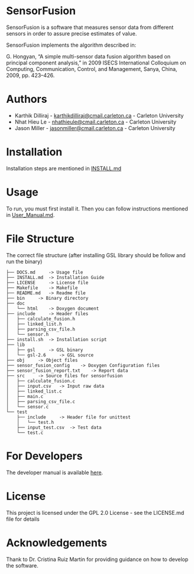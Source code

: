 # SensorFusion

SensorFusion is a software that measures sensor data from different sensors in order to assure precise estimates of value.

SensorFusion implements the algorithm described in:

G. Hongyan, “A simple multi-sensor data fusion algorithm based on principal component analysis,” in 2009 ISECS International Colloquium on Computing, Communication, Control, and Management, Sanya, China, 2009, pp. 423–426.

# Authors

- Karthik Dilliraj - karthikdilliraj@cmail.carleton.ca - Carleton University
- Nhat Hieu Le - nhathieule@cmail.carleton.ca - Carleton University
- Jason Miller - jasonmiller@cmail.carleton.ca - Carleton University

# Installation

Installation steps are mentioned in [INSTALL.md](https://github.com/karthikdilliraj/sensorfusion/blob/master/INSTALL.md)

# Usage

To run, you must first install it. Then you can follow instructions mentioned in
[User_Manual.md](https://github.com/karthikdilliraj/sensorfusion/blob/master/doc/User_Manual.md).

# File Structure

The correct file structure (after installing GSL library should be follow and run the binary)

```
├── DOCS.md 	-> Usage file
├── INSTALL.md 	-> Installation Guide
├── LICENSE 	-> License file
├── Makefile 	-> Makefile
├── README.md 	-> Readme file
├── bin 	-> Binary directory
├── doc
│   └── html 	-> Doxygen document
├── include 	-> Header files
│   ├── calculate_fusion.h
│   ├── linked_list.h
│   ├── parsing_csv_file.h
│   └── sensor.h
├── install.sh 	-> Installation script
├── lib
│   ├── gsl 	-> GSL binary
│   └── gsl-2.6 	-> GSL source
├── obj 	-> Object files
├── sensor_fusion_config 	-> Doxygen Configuration files
├── sensor_fusion_report.txt 	-> Report data
├── src 	-> Source files for sensorfusion
│   ├── calculate_fusion.c
│   ├── input.csv 	-> Input raw data
│   ├── linked_list.c
│   ├── main.c
│   ├── parsing_csv_file.c
│   └── sensor.c
└── test
    ├── include		-> Header file for unittest
    │   └── test.h
    ├── input_test.csv 	-> Test data
    └── test.c
```

# For Developers

The developer manual is available [here](https://github.com/karthikdilliraj/sensorfusion/blob/master/doc/Developer_Manual.md).

# License

This project is licensed under the GPL 2.0 License - see the LICENSE.md file for details

# Acknowledgements

Thank to Dr. Cristina Ruiz Martin for providing guidance on how to develop the software.
